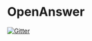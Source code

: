 # OpenAnswer

[![Gitter](https://badges.gitter.im/OpenAnswer/Lobby.svg)](https://gitter.im/OpenAnswer/Lobby?utm_source=badge&utm_medium=badge&utm_campaign=pr-badge&utm_content=badge)